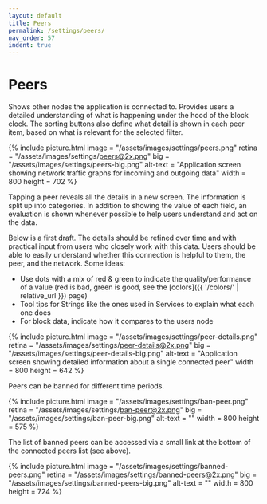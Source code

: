 ```yaml
---
layout: default
title: Peers
permalink: /settings/peers/
nav_order: 57
indent: true
---
```


# Peers

Shows other nodes the application is connected to. Provides users a detailed understanding of what is happening under the hood of the block clock. The sorting buttons also define what detail is shown in each peer item, based on what is relevant for the selected filter.

{% include picture.html
	image = "/assets/images/settings/peers.png"
	retina = "/assets/images/settings/peers@2x.png"
	big = "/assets/images/settings/peers-big.png"
	alt-text = "Application screen showing network traffic graphs for incoming and outgoing data"
	width = 800
	height = 702
%}

Tapping a peer reveals all the details in a new screen. The information is split up into categories. In addition to showing the value of each field, an evaluation is shown whenever possible to help users understand and act on the data.

Below is a first draft. The details should be refined over time and with practical input from users who closely work with this data. Users should be able to easily understand whether this connection is helpful to them, the peer, and the network. Some ideas:

- Use dots with a mix of red & green to indicate the quality/performance of a value (red is bad, green is good, see the [colors]({{ '/colors/' | relative_url }}) page)
- Tool tips for Strings like the ones used in Services to explain what each one does
- For block data, indicate how it compares to the users node

{% include picture.html
	image = "/assets/images/settings/peer-details.png"
	retina = "/assets/images/settings/peer-details@2x.png"
	big = "/assets/images/settings/peer-details-big.png"
	alt-text = "Application screen showing detailed information about a single connected peer"
	width = 800
	height = 642
%}

Peers can be banned for different time periods.

{% include picture.html
	image = "/assets/images/settings/ban-peer.png"
	retina = "/assets/images/settings/ban-peer@2x.png"
	big = "/assets/images/settings/ban-peer-big.png"
	alt-text = ""
	width = 800
	height = 575
%}

The list of banned peers can be accessed via a small link at the bottom of the connected peers list (see above).

{% include picture.html
	image = "/assets/images/settings/banned-peers.png"
	retina = "/assets/images/settings/banned-peers@2x.png"
	big = "/assets/images/settings/banned-peers-big.png"
	alt-text = ""
	width = 800
	height = 724
%}
